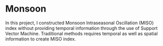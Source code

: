 # Monsoon
In this project, I constructed Monsoon Intraseasonal Oscillation (MISO) index without providing temporal information through the use of Support Vector Machine. Traditional methods requires temporal as well as spatial information to create MISO index. 
